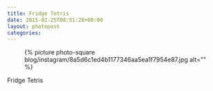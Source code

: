 ```yaml
---
title: Fridge Tetris
date: 2015-02-25T08:51:28+00:00
layout: photopost
categories:
---
```


<figure class="photo photo--square">
  {% picture photo-square blog/instagram/8a5d6c1ed4b1177346aa5ea1f7954e87.jpg alt="" %}
</figure>

Fridge Tetris
